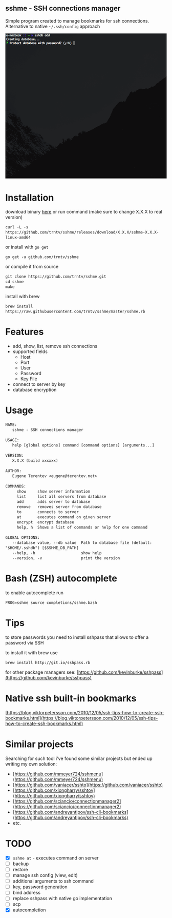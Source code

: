 sshme - SSH connections manager
---
Simple program created to manage bookmarks for ssh connections. Alternative to native ``~/.ssh/config`` approach

![Interface](gui.gif)

# Installation
download binary [here](https://github.com/trntv/sshme/releases) 
or run command (make sure to change X.X.X to real version)
```
curl -L -s https://github.com/trntv/sshme/releases/download/X.X.X/sshme-X.X.X-linux-amd64
```
or install with ``go get``
```
go get -u github.com/trntv/sshme
```
or compile it from source
```
git clone https://github.com/trntv/sshme.git
cd sshme
make
```
install with brew
```
brew install https://raw.githubusercontent.com/trntv/sshme/master/sshme.rb
```

# Features
- add, show, list, remove ssh connections
- supported fields
    - Host
    - Port
    - User
    - Password
    - Key File
- connect to server by key
- database encryption

# Usage
```
NAME:
   sshme - SSH connections manager

USAGE:
   help [global options] command [command options] [arguments...]

VERSION:
   X.X.X (build xxxxxx)

AUTHOR:
   Eugene Terentev <eugene@terentev.net>

COMMANDS:
     show     show server information
     list     list all servers from database
     add      adds server to database
     remove   removes server from database
     to       connects to server
     at       executes command on given server
     encrypt  encrypt database
     help, h  Shows a list of commands or help for one command

GLOBAL OPTIONS:
   --database value, --db value  Path to database file (default: "$HOME/.sshdb") [$SSHME_DB_PATH]
   --help, -h                    show help
   --version, -v                 print the version

```

# Bash (ZSH) autocomplete
to enable autocomplete run
```
PROG=sshme source completions/sshme.bash
```

# Tips
to store passwords you need to install sshpass that allows to 
offer a password via SSH

to install it with brew use
```
brew install http://git.io/sshpass.rb
```
for other package managers see: [https://github.com/kevinburke/sshpass](https://github.com/kevinburke/sshpass)

# Native ssh built-in bookmarks
[https://blog.viktorpetersson.com/2010/12/05/ssh-tips-how-to-create-ssh-bookmarks.html](https://blog.viktorpetersson.com/2010/12/05/ssh-tips-how-to-create-ssh-bookmarks.html)

# Similar projects
Searching for such tool i've found some similar projects but ended up writing my own solution:
 - [https://github.com/mmeyer724/sshmenu](https://github.com/mmeyer724/sshmenu)    
 - [https://github.com/vaniacer/sshto](https://github.com/vaniacer/sshto)
 - [https://github.com/xiongharry/sshtoy](https://github.com/xiongharry/sshtoy)
 - [https://github.com/sciancio/connectionmanager2](https://github.com/sciancio/connectionmanager2)
 - [https://github.com/andreyantipov/ssh-cli-bookmarks](https://github.com/andreyantipov/ssh-cli-bookmarks)
 - etc.
 
# TODO
 - [x] ``sshme at`` - executes command on server
 - [ ] backup
 - [ ] restore
 - [ ] manage ssh config (view, edit)
 - [ ] additional arguments to ssh command
 - [ ] key, password generation
 - [ ] bind address
 - [ ] replace sshpass with native go implementation
 - [ ] scp
 - [x] autocompletion
